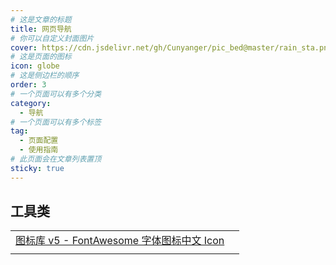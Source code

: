 ```yaml
---
# 这是文章的标题
title: 网页导航
# 你可以自定义封面图片
cover: https://cdn.jsdelivr.net/gh/Cunyanger/pic_bed@master/rain_sta.png
# 这是页面的图标
icon: globe
# 这是侧边栏的顺序
order: 3
# 一个页面可以有多个分类
category:
  - 导航
# 一个页面可以有多个标签
tag:
  - 页面配置
  - 使用指南
# 此页面会在文章列表置顶
sticky: true
---
```


## 工具类

|                                                                            |     |
| -------------------------------------------------------------------------- | --- |
| [图标库 v5 - FontAwesome 字体图标中文 Icon](https://fontawesome.com.cn/v5) |     |
|                                                                            |     |
